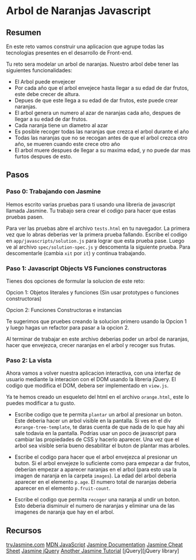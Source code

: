 # Arbol de Naranjas Javascript

## Resumen

En este reto vamos construir una aplicacion que agrupe todas las tecnologias presentes en el desarrollo de Front-end.

Tu reto sera modelar un arbol de naranjas. Nuestro arbol debe tener las siguientes funcionalidades:

* El Arbol puede envejecer
* Por cada año que el arbol envejece hasta llegar a su edad de dar frutos, este debe crecer de altura.
* Depues de que este llega a su edad de dar frutos, este puede crear naranjas.
* El arbol genera un numero al azar de naranjas cada año, despues de llegar a su edad de dar frutos.
* Cada naranja tiene un diametro al azar
* Es posible recoger todas las naranjas que crezca el arbol durante el año
* Todas las naranjas que no se recogan antes de que el arbol crezca otro año, se mueren cuando este crece otro año
* El arbol muere despues de llegar a su maxima edad, y no puede dar mas furtos despues de esto.

## Pasos


### Paso 0: Trabajando con Jasmine

Hemos escrito varias pruebas para ti usando una libreria de javascript llamada Jasmine. Tu trabajo sera crear el codigo para hacer que estas pruebas pasen.

Para ver las pruebas abre el archivo `tests.html` en tu navegador. La primera vez que lo abras deberias ver la primera prueba fallando. Escribe el codigo en `app/javascripts/solution.js` para lograr que esta prueba pase. Luego ve al archivo `spec/solution-spec.js` y descomenta la siguiente prueba. Para descomentarle (cambia `xit` por  `it`) y continua trabajando.


### Paso 1: Javascript Objects VS Funciones constructoras

Tienes dos opciones de formular la solucion de este reto:

Opcion 1: Objetos literales y funciones (Sin usar prototypes o funciones constructoras)

Opcion 2: Funciones Constructoras e instancias

Te sugerimos que pruebes creando la solucion primero usando la Opcion 1 y luego hagas un refactor para pasar a la opcion 2.

Al terminar de trabajar en este archivo deberias poder un arbol de naranjas, hacer que envejezca, crecer naranjas en el arbol y recoger sus frutas.

### Paso 2: La vista

Ahora vamos a volver nuestra aplicacion interactiva, con una interfaz de usuario mediante la interacion con el DOM usando la libreria jQuery. El codigo que modifica el DOM, debera ser implementado en `view.js`.

Ya te hemos creado un esqueleto del html en el archivo `orange.html`, este lo puedes modificar a tu gusto.

* Escribe codigo que te permita `plantar` un arbol al presionar un boton. Este deberia hacer un arbol visible en la pantalla.
Si ves en el div `#orange-tree-template`, te daras cuenta de que nada de lo que hay ahi sale todavia en la pantalla.
Podrias usar un poco de javascript para cambiar las propiedades de CSS y hacerlo aparecer.
Una vez que el arbol sea visible seria bueno desabilitar el buton de plantar mas arboles.

* Escribe el codigo para hacer que el arbol envejezca al presionar un buton.
Si el arbol envejeze lo suficiente como para empezar a dar frutos, deberian empezar a aparecer naranjas en el arbol (para esto usa la imagen de naranja en la carpeta `images`).
La edad del arbol deberia aparecer en el elemento `p.age`.
El numero total de naranjas deberia aparecer en el elemento `p.fruit-count`.

* Escribe el codigo que permita `recoger` una naranja al undir un boton. Esto deberia disminuir el numero de naranjas y eliminar una de las imagenes de naranja que hay en el arbol.

## Recursos

[tryJasmine.com](http://tryjasmine.com)
[MDN JavaScript](https://developer.mozilla.org/en-US/docs/Web/JavaScript/Guide)
[Jasmine Documentation](http://pivotal.github.io/jasmine/)
[Jasmine Cheat Sheet](http://www.cheatography.com/citguy/cheat-sheets/jasmine-js-testing/)
[Jasmine jQuery](https://github.com/velesin/jasmine-jquery)
[Another Jasmine Tutorial](http://evanhahn.com/how-do-i-jasmine/)
[jQuery][jQuery library]
